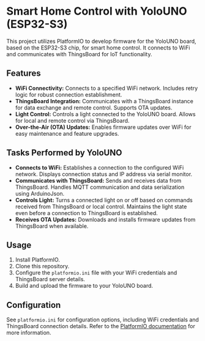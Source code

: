 # Smart Home Control with YoloUNO (ESP32-S3)

This project utilizes PlatformIO to develop firmware for the YoloUNO board, based on the ESP32-S3 chip, for smart home control.  It connects to WiFi and communicates with ThingsBoard for IoT functionality.

## Features

* **WiFi Connectivity:** Connects to a specified WiFi network.  Includes retry logic for robust connection establishment.
* **ThingsBoard Integration:** Communicates with a ThingsBoard instance for data exchange and remote control.  Supports OTA updates.
* **Light Control:** Controls a light connected to the YoloUNO board.  Allows for local and remote control via ThingsBoard.
* **Over-the-Air (OTA) Updates:** Enables firmware updates over WiFi for easy maintenance and feature upgrades.


## Tasks Performed by YoloUNO

* **Connects to WiFi:**  Establishes a connection to the configured WiFi network.  Displays connection status and IP address via serial monitor.
* **Communicates with ThingsBoard:** Sends and receives data from ThingsBoard.  Handles MQTT communication and data serialization using ArduinoJson.
* **Controls Light:**  Turns a connected light on or off based on commands received from ThingsBoard or local control.  Maintains the light state even before a connection to ThingsBoard is established.
* **Receives OTA Updates:** Downloads and installs firmware updates from ThingsBoard when available.


## Usage

1. Install PlatformIO.
2. Clone this repository.
3. Configure the `platformio.ini` file with your WiFi credentials and ThingsBoard server details.
4. Build and upload the firmware to your YoloUNO board.


## Configuration

See `platformio.ini` for configuration options, including WiFi credentials and ThingsBoard connection details.  Refer to the [PlatformIO documentation](https://docs.platformio.org/page/platforms/espressif32.html) for more information.